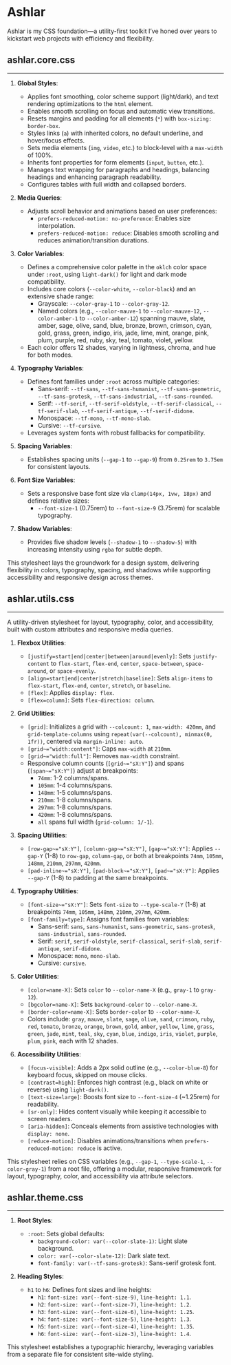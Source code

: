 # Ashlar

Ashlar is my CSS foundation—a utility-first toolkit I’ve honed over years to kickstart web projects with efficiency and flexibility.

## ashlar.core.css
---

1. **Global Styles**:
   - Applies font smoothing, color scheme support (light/dark), and text rendering optimizations to the `html` element.
   - Enables smooth scrolling on focus and automatic view transitions.
   - Resets margins and padding for all elements (`*`) with `box-sizing: border-box`.
   - Styles links (`a`) with inherited colors, no default underline, and hover/focus effects.
   - Sets media elements (`img`, `video`, etc.) to block-level with a `max-width` of 100%.
   - Inherits font properties for form elements (`input`, `button`, etc.).
   - Manages text wrapping for paragraphs and headings, balancing headings and enhancing paragraph readability.
   - Configures tables with full width and collapsed borders.

2. **Media Queries**:
   - Adjusts scroll behavior and animations based on user preferences:
     - `prefers-reduced-motion: no-preference`: Enables size interpolation.
     - `prefers-reduced-motion: reduce`: Disables smooth scrolling and reduces animation/transition durations.

3. **Color Variables**:
   - Defines a comprehensive color palette in the `oklch` color space under `:root`, using `light-dark()` for light and dark mode compatibility.
   - Includes core colors (`--color-white`, `--color-black`) and an extensive shade range:
     - Grayscale: `--color-gray-1` to `--color-gray-12`.
     - Named colors (e.g., `--color-mauve-1` to `--color-mauve-12`, `--color-amber-1` to `--color-amber-12`) spanning mauve, slate, amber, sage, olive, sand, blue, bronze, brown, crimson, cyan, gold, grass, green, indigo, iris, jade, lime, mint, orange, pink, plum, purple, red, ruby, sky, teal, tomato, violet, yellow.
   - Each color offers 12 shades, varying in lightness, chroma, and hue for both modes.

4. **Typography Variables**:
   - Defines font families under `:root` across multiple categories:
     - Sans-serif: `--tf-sans`, `--tf-sans-humanist`, `--tf-sans-geometric`, `--tf-sans-grotesk`, `--tf-sans-industrial`, `--tf-sans-rounded`.
     - Serif: `--tf-serif`, `--tf-serif-oldstyle`, `--tf-serif-classical`, `--tf-serif-slab`, `--tf-serif-antique`, `--tf-serif-didone`.
     - Monospace: `--tf-mono`, `--tf-mono-slab`.
     - Cursive: `--tf-cursive`.
   - Leverages system fonts with robust fallbacks for compatibility.

5. **Spacing Variables**:
   - Establishes spacing units (`--gap-1` to `--gap-9`) from `0.25rem` to `3.75em` for consistent layouts.

6. **Font Size Variables**:
   - Sets a responsive base font size via `clamp(14px, 1vw, 18px)` and defines relative sizes:
     - `--font-size-1` (0.75rem) to `--font-size-9` (3.75rem) for scalable typography.

7. **Shadow Variables**:
   - Provides five shadow levels (`--shadow-1` to `--shadow-5`) with increasing intensity using `rgba` for subtle depth.

This stylesheet lays the groundwork for a design system, delivering flexibility in colors, typography, spacing, and shadows while supporting accessibility and responsive design across themes.

## ashlar.utils.css
---

A utility-driven stylesheet for layout, typography, color, and accessibility, built with custom attributes and responsive media queries.

1. **Flexbox Utilities**:
   - `[justify=start|end|center|between|around|evenly]`: Sets `justify-content` to `flex-start`, `flex-end`, `center`, `space-between`, `space-around`, or `space-evenly`.
   - `[align=start|end|center|stretch|baseline]`: Sets `align-items` to `flex-start`, `flex-end`, `center`, `stretch`, or `baseline`.
   - `[flex]`: Applies `display: flex`.
   - `[flex=column]`: Sets `flex-direction: column`.

2. **Grid Utilities**:
   - `[grid]`: Initializes a grid with `--colcount: 1`, `max-width: 420mm`, and `grid-template-columns` using `repeat(var(--colcount), minmax(0, 1fr))`, centered via `margin-inline: auto`.
   - `[grid~="width:content"]`: Caps `max-width` at `210mm`.
   - `[grid~="width:full"]`: Removes `max-width` constraint.
   - Responsive column counts (`[grid~="sX:Y"]`) and spans (`[span~="sX:Y"]`) adjust at breakpoints:
     - `74mm`: 1-2 columns/spans.
     - `105mm`: 1-4 columns/spans.
     - `148mm`: 1-5 columns/spans.
     - `210mm`: 1-8 columns/spans.
     - `297mm`: 1-8 columns/spans.
     - `420mm`: 1-8 columns/spans.
     - `all` spans full width (`grid-column: 1/-1`).

3. **Spacing Utilities**:
   - `[row-gap~="sX:Y"]`, `[column-gap~="sX:Y"]`, `[gap~="sX:Y"]`: Applies `--gap-Y` (1-8) to `row-gap`, `column-gap`, or both at breakpoints `74mm`, `105mm`, `148mm`, `210mm`, `297mm`, `420mm`.
   - `[pad-inline~="sX:Y"]`, `[pad-block~="sX:Y"]`, `[pad~="sX:Y"]`: Applies `--gap-Y` (1-8) to padding at the same breakpoints.

4. **Typography Utilities**:
   - `[font-size~="sX:Y"]`: Sets `font-size` to `--type-scale-Y` (1-8) at breakpoints `74mm`, `105mm`, `148mm`, `210mm`, `297mm`, `420mm`.
   - `[font-family=type]`: Assigns font families from variables:
     - Sans-serif: `sans`, `sans-humanist`, `sans-geometric`, `sans-grotesk`, `sans-industrial`, `sans-rounded`.
     - Serif: `serif`, `serif-oldstyle`, `serif-classical`, `serif-slab`, `serif-antique`, `serif-didone`.
     - Monospace: `mono`, `mono-slab`.
     - Cursive: `cursive`.

5. **Color Utilities**:
   - `[color=name-X]`: Sets `color` to `--color-name-X` (e.g., `gray-1` to `gray-12`).
   - `[bgcolor=name-X]`: Sets `background-color` to `--color-name-X`.
   - `[border-color=name-X]`: Sets `border-color` to `--color-name-X`.
   - Colors include: `gray`, `mauve`, `slate`, `sage`, `olive`, `sand`, `crimson`, `ruby`, `red`, `tomato`, `bronze`, `orange`, `brown`, `gold`, `amber`, `yellow`, `lime`, `grass`, `green`, `jade`, `mint`, `teal`, `sky`, `cyan`, `blue`, `indigo`, `iris`, `violet`, `purple`, `plum`, `pink`, each with 12 shades.

6. **Accessibility Utilities**:
   - `[focus-visible]`: Adds a 2px solid outline (e.g., `--color-blue-8`) for keyboard focus, skipped on mouse clicks.
   - `[contrast=high]`: Enforces high contrast (e.g., black on white or reverse) using `light-dark()`.
   - `[text-size=large]`: Boosts font size to `--font-size-4` (~1.25rem) for readability.
   - `[sr-only]`: Hides content visually while keeping it accessible to screen readers.
   - `[aria-hidden]`: Conceals elements from assistive technologies with `display: none`.
   - `[reduce-motion]`: Disables animations/transitions when `prefers-reduced-motion: reduce` is active.

This stylesheet relies on CSS variables (e.g., `--gap-1`, `--type-scale-1`, `--color-gray-1`) from a root file, offering a modular, responsive framework for layout, typography, color, and accessibility via attribute selectors.

## ashlar.theme.css
---

1. **Root Styles**:
   - `:root`: Sets global defaults:
     - `background-color: var(--color-slate-1)`: Light slate background.
     - `color: var(--color-slate-12)`: Dark slate text.
     - `font-family: var(--tf-sans-grotesk)`: Sans-serif grotesk font.

2. **Heading Styles**:
   - `h1` to `h6`: Defines font sizes and line heights:
     - `h1`: `font-size: var(--font-size-9)`, `line-height: 1.1`.
     - `h2`: `font-size: var(--font-size-7)`, `line-height: 1.2`.
     - `h3`: `font-size: var(--font-size-6)`, `line-height: 1.25`.
     - `h4`: `font-size: var(--font-size-5)`, `line-height: 1.3`.
     - `h5`: `font-size: var(--font-size-4)`, `line-height: 1.35`.
     - `h6`: `font-size: var(--font-size-3)`, `line-height: 1.4`.

This stylesheet establishes a typographic hierarchy, leveraging variables from a separate file for consistent site-wide styling.